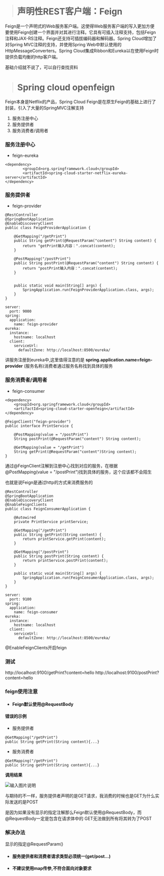 > # 声明性REST客户端：Feign

Feign是一个声明式的Web服务客户端。这使得Web服务客户端的写入更加方便 要使用Feign创建一个界面并对其进行注释。它具有可插入注释支持，包括Feign注释和JAX-RS注释。Feign还支持可插拔编码器和解码器。Spring Cloud增加了对Spring MVC注释的支持，并使用Spring Web中默认使用的HttpMessageConverters。Spring Cloud集成Ribbon和Eureka以在使用Feign时提供负载均衡的http客户端。


基础介绍就不说了，可以自行查找资料

> # Spring cloud openfeign

Feign本身是Netflix的产品，Spring Cloud Feign是在原生Feign的基础上进行了封装，引入了大量的SpringMVC注解支持

1. 服务注册中心
2. 服务提供者
3. 服务消费者/调用者

### 服务注册中心

* feign-eureka

```
<dependency>
        <groupId>org.springframework.cloud</groupId>
        <artifactId>spring-cloud-starter-netflix-eureka-server</artifactId>
</dependency>
```
### 服务提供者

* feign-provider

```
@RestController
@SpringBootApplication
@EnableDiscoveryClient
public class FeignProviderApplication {

    @GetMapping("/getPrint")
    public String getPrint(@RequestParam("content") String content) {
        return "getPrint输入内容：".concat(content);
    }

    @PostMapping("/postPrint")
    public String postPrint(@RequestParam("content") String content) {
        return "postPrint输入内容：".concat(content);
    }


    public static void main(String[] args) {
        SpringApplication.run(FeignProviderApplication.class, args);
    }
}
```

```
server:
  port: 9000
spring:
  application:
    name: feign-provider
eureka:
  instance:
    hostname: localhost
  client:
    serviceUrl:
      defaultZone: http://localhost:8500/eureka/
```

讲服务注册到eureka中,这里值得注意的是 **spring.application.name=feign-provider** (服务名称)消费者通过服务名称找到具体的服务

###  服务消费者/调用者

* feign-consumer

```
<dependency>
    <groupId>org.springframework.cloud</groupId>
    <artifactId>spring-cloud-starter-openfeign</artifactId>
</dependency>
```

```
@FeignClient("feign-provider")
public interface PrintService {

    @PostMapping(value = "/postPrint")
    String postPrint(@RequestParam("content") String content);

    @GetMapping(value = "/getPrint")
    String getPrint(@RequestParam("content")String content);
}
```

通过@FeignClient注解到注册中心找到对应的服务，在根据@PostMapping(value = "/postPrint")找到具体的服务，这个应该都不会陌生

也就是说Feign是通过http的方式来消费服务的

```
@RestController
@SpringBootApplication
@EnableDiscoveryClient
@EnableFeignClients
public class FeignConsumerApplication {

    @Autowired
    private PrintService printService;

    @GetMapping("/getPrint")
    public String getPrint(String content) {
        return printService.getPrint(content);
    }

    @GetMapping("/postPrint")
    public String postPrint(String content) {
        return printService.postPrint(content);
    }

    public static void main(String[] args) {
        SpringApplication.run(FeignConsumerApplication.class, args);
    }
}
```

```
server:
  port: 9100
spring:
  application:
    name: feign-consumer
eureka:
  instance:
    hostname: localhost
  client:
    serviceUrl:
      defaultZone: http://localhost:8500/eureka/
```

@EnableFeignClients开启feign

### 测试

http://localhost:9100/getPrint?content=hello
http://localhost:9100/postPrint?content=hello

### feign使用注意

* #### Feign默认使用@RequestBody


#### 错误的示例

* 服务提供者

```
@GetMapping("/getPrint")
public String getPrint(String content){...}
```

* 服务消费者

```
@GetMapping("/getPrint")
public String getPrint(String content){...}
```

**调用结果**

![输入图片说明](https://images.gitee.com/uploads/images/2018/0810/144202_4087cd01_966228.png "屏幕截图.png")

与期待的不一样，服务提供者声明的是GET请求，我消费的时候也是GET为什么实际发送的是POST

是因为如果没有显示的指定注解那么Feign默认使用@RequestBody，而@RequestBody一定是包含在请求体中的 GET无法做到所有将其转为了POST

### 解决办法

显示的指定@RequestParam()

* #### 服务提供者和消费者请求类型必须统一(get/post...)

* #### 不建议使用map传参,不符合面向对象要求







